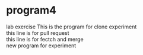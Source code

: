 # program4
lab exercise
This is the program for clone experiment <br>
this line is for pull request <br>
this line is for fectch and merge <br>
new program for experiment
